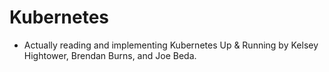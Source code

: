 # Kubernetes
  
  - Actually reading and implementing Kubernetes Up & Running by Kelsey Hightower, Brendan Burns, and Joe Beda.
